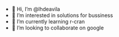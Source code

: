 - 👋 Hi, I’m @lhdeavila
- 👀 I’m interested in solutions for bussiness
- 🌱 I’m currently learning r-cran
- 💞️ I’m looking to collaborate on google

<!---
lhdeavila/lhdeavila is a ✨ special ✨ repository because its `README.md` (this file) appears on your GitHub profile.
You can click the Preview link to take a look at your changes.
--->
